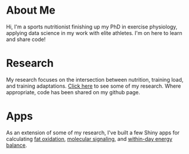 # About Me

Hi, I'm a sports nutritionist finishing up my PhD in exercise physiology, applying data science in my work with elite athletes. I'm on here to learn and share code!

# Research

My research focuses on the intersection between nutrition, training load, and training adaptations. [Click here](http://jeff-rothschild.netlify.app) to see some of my research. Where appropriate, code has been shared on my github page.

# Apps

As an extension of some of my research, I've built a few Shiny apps for calculating [fat oxidation](https://rothschild.shinyapps.io/RER_dashboard/), [molecular signaling](https://rothschild.shinyapps.io/AMPK_dashboard/), and [within-day energy balance](https://rothschild.shinyapps.io/Energy-balance/). 


<!--
**Jeffrothschild/Jeffrothschild** is a ✨ _special_ ✨ repository because its `README.md` (this file) appears on your GitHub profile.

Here are some ideas to get you started:

- 🔭 I’m currently working on ...
- 🌱 I’m currently learning ...
- 👯 I’m looking to collaborate on ...
- 🤔 I’m looking for help with ...
- 💬 Ask me about ...
- 📫 How to reach me: ...
- 😄 Pronouns: ...
- ⚡ Fun fact: ...
-->
